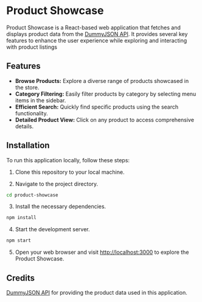 # Product Showcase

Product Showcase is a React-based web application that fetches and displays product data from the [DummyJSON API](https://dummyjson.com/). It provides several key features to enhance the user experience while exploring and interacting with product listings

## Features

- **Browse Products:** Explore a diverse range of products showcased in the store.
- **Category Filtering:** Easily filter products by category by selecting menu items in the sidebar.
- **Efficient Search:** Quickly find specific products using the search functionality.
- **Detailed Product View:** Click on any product to access comprehensive details.

## Installation

To run this application locally, follow these steps:

1. Clone this repository to your local machine.

2. Navigate to the project directory.

```sh
cd product-showcase
```

3. Install the necessary dependencies.

```sh
npm install
```

4. Start the development server.

```sh
npm start
```

5. Open your web browser and visit [http://localhost:3000](http://localhost:3000) to explore the Product Showcase.

## Credits
[DummyJSON API](https://dummyjson.com/) for providing the product data used in this application.
